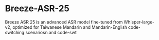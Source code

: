 # Breeze-ASR-25
Breeze ASR 25 is an advanced ASR model fine-tuned from Whisper-large-v2, optimized for Taiwanese Mandarin and Mandarin-English code-switching scenariosn and code-swt
